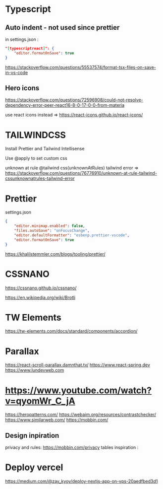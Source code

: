 # Typescript

## Auto indent - not used since prettier

in settings.json :

```json
"[typescriptreact]": {
    "editor.formatOnSave": true
}
```

https://stackoverflow.com/questions/55537574/format-tsx-files-on-save-in-vs-code

## Hero icons

https://stackoverflow.com/questions/72596908/could-not-resolve-dependency-error-peer-react16-8-0-17-0-0-from-materia

use react icons instead => https://react-icons.github.io/react-icons/

# TAILWINDCSS

Install Prettier and Tailwind Intellisense

Use @apply to set custom css

unknown at rule @tailwind css(unknownAtRules) tailwind error => https://stackoverflow.com/questions/76776910/unknown-at-rule-tailwind-cssunknownatrules-tailwind-error

# Prettier

settings.json

```json
{
    "editor.minimap.enabled": false,
    "files.autoSave": "onFocusChange",
    "editor.defaultFormatter": "esbenp.prettier-vscode",
    "editor.formatOnSave": true
}
```

https://khalilstemmler.com/blogs/tooling/prettier/

# CSSNANO

https://cssnano.github.io/cssnano/

https://en.wikipedia.org/wiki/Brotli

# TW Elements

https://tw-elements.com/docs/standard/components/accordion/

# Parallax

https://react-scroll-parallax.damnthat.tv/
https://www.react-spring.dev
https://www.lundevweb.com

# https://www.youtube.com/watch?v=qyomWr_C_jA

https://heropatterns.com/
https://webaim.org/resources/contrastchecker/
https://www.similarweb.com/
https://mobbin.com/

## Design inpiration

privacy and rules: https://mobbin.com/privacy
tables inspiration :

# Deploy vercel

https://medium.com/@zay_kyoy/deploy-nextjs-app-on-vps-20aedfbed3d1
